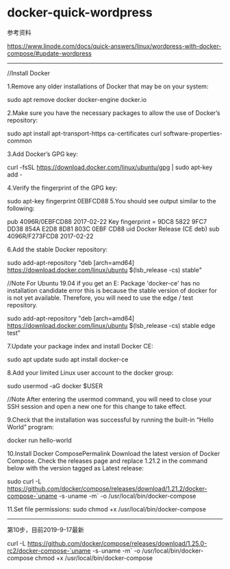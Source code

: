 # docker-quick-wordpress

参考资料


https://www.linode.com/docs/quick-answers/linux/wordpress-with-docker-compose/#update-wordpress

-----------------------------------
//Install Docker

1.Remove any older installations of Docker that may be on your system:

sudo apt remove docker docker-engine docker.io

2.Make sure you have the necessary packages to allow the use of Docker’s repository:

sudo apt install apt-transport-https ca-certificates curl software-properties-common

3.Add Docker’s GPG key:

curl -fsSL https://download.docker.com/linux/ubuntu/gpg | sudo apt-key add -

4.Verify the fingerprint of the GPG key:

sudo apt-key fingerprint 0EBFCD88
5.You should see output similar to the following:

  
pub 4096R/0EBFCD88 2017-02-22
Key fingerprint = 9DC8 5822 9FC7 DD38 854A E2D8 8D81 803C 0EBF CD88
uid Docker Release (CE deb)
sub 4096R/F273FCD8 2017-02-22

6.Add the stable Docker repository:

sudo add-apt-repository "deb [arch=amd64] https://download.docker.com/linux/ubuntu $(lsb_release -cs) stable"

//Note
For Ubuntu 19.04 if you get an E: Package 'docker-ce' has no installation candidate error this is because the stable version of docker for is not yet available. Therefore, you will need to use the edge / test repository.

sudo add-apt-repository "deb [arch=amd64] https://download.docker.com/linux/ubuntu $(lsb_release -cs) stable edge test"

7.Update your package index and install Docker CE:

sudo apt update
sudo apt install docker-ce

8.Add your limited Linux user account to the docker group:

sudo usermod -aG docker $USER

//Note
After entering the usermod command, you will need to close your SSH session and open a new one for this change to take effect.

9.Check that the installation was successful by running the built-in “Hello World” program:

docker run hello-world

10.Install Docker ComposePermalink
Download the latest version of Docker Compose. Check the releases page and replace 1.21.2 in the command below with the version tagged as Latest release:

sudo curl -L https://github.com/docker/compose/releases/download/1.21.2/docker-compose-`uname -s`-`uname -m` -o /usr/local/bin/docker-compose

11.Set file permissions:
sudo chmod +x /usr/local/bin/docker-compose

----------------
第10步，目前2019-9-17最新

curl -L https://github.com/docker/compose/releases/download/1.25.0-rc2/docker-compose-`uname -s`-`uname -m` -o /usr/local/bin/docker-compose
chmod +x /usr/local/bin/docker-compose




